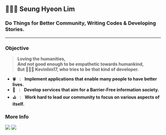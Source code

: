 ## 🧑🏻‍💻 Seung Hyeon Lim
### Do Things for Better Community, Writing Codes & Developing Stories. 
   
---
### Objective
> **Loving the humanities, </br> And not good enough to be empathetic towards humankind, </br> But 🧑🏻‍💻 Kevinlim17, who tries to be that kind of developer.**

- 🍀 &nbsp; :  &nbsp; **Implement applications that enable many people to have better lives.** </br>
- 🚧 &nbsp; :  &nbsp; **Develop services that aim for a Barrier-Free information society.** </br>
- ⛳️ &nbsp; :  &nbsp; **Work hard to lead our community to focus on various aspects of itself.** </br>

<!--
### Stack used
#### 💬 Language :
<a href="https://www.oracle.com/kr/java/"><img src="https://img.shields.io/badge/Java-FC8019?style=for-the-badge&logo=Oracle&logoColor=white"/></a>
<a href="https://www.python.org/"><img src="https://img.shields.io/badge/Python-3766AB?style=for-the-badge&logo=Python&logoColor=white"/></a>
<a href="http://www.tcpschool.com/cpp/intro"><img src="https://img.shields.io/badge/C++-00599C?style=for-the-badge&logo=C%2B%2B&logoColor=white"/></a>
<a href="https://kotlinlang.org/"><img src="https://img.shields.io/badge/Kotlin-7F52FF?style=for-the-badge&logo=Kotlin&logoColor=orange"/></a>
<a href="https://developer.apple.com/kr/swift/"><img src="https://img.shields.io/badge/Swift-F05138?style=for-the-badge&logo=Swift&logoColor=white">
<a href="https://www.typescriptlang.org/"><img src="https://img.shields.io/badge/TypeScript-3178C6?style=for-the-badge&logo=TypeScript&logoColor=white">


#### 📱 For Mobile Development :
<a href="https://developer.android.com/"><img src="https://img.shields.io/badge/Android-6cff8b?style=for-the-badge&logo=Android Studio&logoColor=blue"/></a>
<a href="https://m3.material.io/"><img src="https://img.shields.io/badge/Material-757575?style=for-the-badge&logo=Material Design&logoColor=white"/></a>
<a href="https://developer.android.com/jetpack/compose"><img src="https://img.shields.io/badge/Compose-4285F4?style=for-the-badge&logo=Jetpack Compose&logoColor=white"/></a>
<a href="https://www.tensorflow.org/lite"><img src="https://img.shields.io/badge/TF Lite-FF6F00?style=for-the-badge&logo=Tensorflow&logoColor=white"/></a>
<a href="https://firebase.google.com/"><img src="https://img.shields.io/badge/Firebase-FFCA28?style=for-the-badge&logo=Firebase&logoColor=orange"/></a>


#### 🌐 For Web Development :
<a href="https://react.dev/"><img src="https://img.shields.io/badge/React-61DAFB?style=for-the-badge&logo=React&logoColor=blue"/></a>
<a href="https://www.gatsbyjs.com/"><img src="https://img.shields.io/badge/Gatsby-663399?style=for-the-badge&logo=Gatsby&logoColor=white"/></a>
<a href="https://graphql.org/"><img src="https://img.shields.io/badge/GraphQL-E10098?style=for-the-badge&logo=GraphQL&logoColor=white"/></a>
<a href="https://nodejs.org/en"><img src="https://img.shields.io/badge/NodeJS-339933?style=for-the-badge&logo=Node.JS&logoColor=white"/></a>


### Service
- 2021.03 ~ 2027.02 : Undergraduate of Department of Computer Science and Engineering, Kyung-Hee Univ.
- 2022.02 ~ 2022.12 : Vice President of [**D.Com**](https://github.com/Dcom-KHU), Academic Club of Computer Science, Kyung-Hee Univ.
- 2022.09 ~ 2023.02 : Director of Android Development for 3rd Term of University Makers Challenge at Kyung-Hee Univ.
-->

### More Info
<a href="https://kevinlim17.notion.site/Resume-b005a778a6b943ba814d4cb2e20e3b4e">
<img src="https://img.shields.io/badge/Notion Resume-000000?style=for-the-badge&logo=Notion&logoColor=white"/></a>
<a href="https://kevinlim17.com"><img src="https://img.shields.io/badge/Dev Blog-020024?style=for-the-badge&logo=Gatsby&logoColor=white"/></a>

<!--
**kevinlim17/kevinlim17** is a ✨ _special_ ✨ repository because its `README.md` (this file) appears on your GitHub profile.

Here are some ideas to get you started:

- 🔭 I’m currently working on ...
- 🌱 I’m currently learning ...
- 👯 I’m looking to collaborate on ...
- 🤔 I’m looking for help with ...
- 💬 Ask me about ...
- 📫 How to reach me: ...
- 😄 Pronouns: ...
- ⚡ Fun fact: ...
-->

